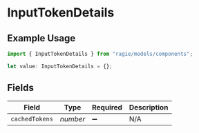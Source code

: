 # InputTokenDetails

## Example Usage

```typescript
import { InputTokenDetails } from "ragie/models/components";

let value: InputTokenDetails = {};
```

## Fields

| Field              | Type               | Required           | Description        |
| ------------------ | ------------------ | ------------------ | ------------------ |
| `cachedTokens`     | *number*           | :heavy_minus_sign: | N/A                |